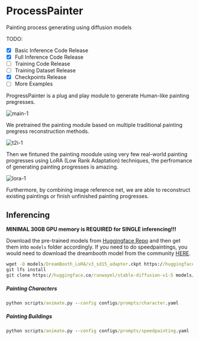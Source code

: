 # ProcessPainter

Painting process generating using diffusion models

TODO:

- [x] Basic Inference Code Release
- [x] Full Inference Code Release
- [ ] Training Code Release
- [ ] Training Dataset Release
- [x] Checkpoints Release
- [ ] More Examples

ProgressPainter is a plug and play module to generate Human-like painting pregresses.

![main-1](https://p.ipic.vip/sw3mk1.png)

We pretrained the painting module based on multiple traditional painting pregress reconstruction methods.                                                                                                                                                                                                                             

![t2i-1](https://p.ipic.vip/h3zns7.png)

Then we fintuned the painting moodule using very few real-world painting progresses using LoRA (Low Rank Adaptation) techniques, the perfromance of generating painting progresses is amazing.

![lora-1](https://p.ipic.vip/vpuzau.png)

Furthermore, by combining image reference net, we are able to reconstruct existing paintings or finish unfinished painting progresses.

## Inferencing

**MINIMAL 30GB GPU memory is REQUIRED for SINGLE inferencing!!!**

Download the pre-trained models from [Huggingface Repo](https://huggingface.co/nicolaus-huang/ProcessPainter) and then get them into `models` folder accordingly. If you need to do speedpaintings, you would need to download the dreambooth model from the community [HERE](https://comfy.icu/files/revAnimated_v2Rebirth.safetensors). 

```cmd
wget -O models/DreamBooth_LoRA/v3_sd15_adapter.ckpt https://huggingface.co/guoyww/animatediff/blob/main/v3_sd15_adapter.ckpt
git lfs install
git clone https://huggingface.co/runwayml/stable-diffusion-v1-5 models/stable-diffusion-v1-5
```
##### Painting Characters

```cmd
python scripts/animate.py --config configs/prompts/character.yaml 
```

##### Painting Buildings

```cmd
python scripts/animate.py --config configs/prompts/speedpainting.yaml 
```

